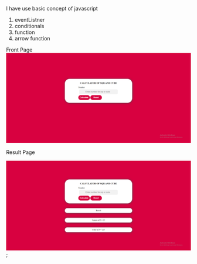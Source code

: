 I have use basic concept of javascript 

1. eventListner
2. conditionals
3. function
4. arrow function

Front Page
![alt text](./1.png)

Result Page

![alt text](2.png);